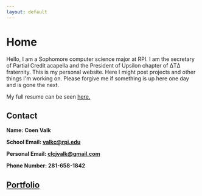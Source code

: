 ```yaml
---
layout: default
---
```


# Home

Hello, I am a Sophomore computer science major at RPI.
I am the secretary of Partial Credit acapella and the
President of Upsilon chapter of
ΔTΔ fraternity. This is my personal website. Here I
might post projects and other things I'm working on.
Please forgive me if something is up here one day and
is gone the next.

My full resume can be seen <a href="https://s3.amazonaws.com/symp.csm.usprod/rpi/files/586/586b211b7ca8cba775d20ca30fd7cf78.pdf" target="_blank">here.</a>

## Contact
**Name: Coen Valk**

**School Email: valkc@rpi.edu**

**Personal Email: clcjvalk@gmail.com**

**Phone Number: 281-658-1842**

## [Portfolio](https://coenvalk.github.io/portfolio.html)

